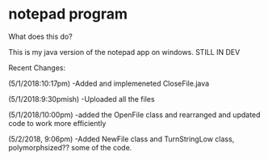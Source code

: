 # notepad program

What does this do?

This is my java version of the notepad app on windows. STILL IN DEV


Recent Changes:

 (5/1/2018:10:17pm)
  -Added and implemeneted CloseFile.java
  
 (5/1/2018:9:30pmish)
  -Uploaded all the files
  
 (5/1/2018/10:00pm)
  -added the OpenFile class and rearranged and updated code to work more efficiently
  
 (5/2/2018, 9:06pm)
  -Added NewFile class and TurnStringLow class, polymorphsized?? some of the code.
 
